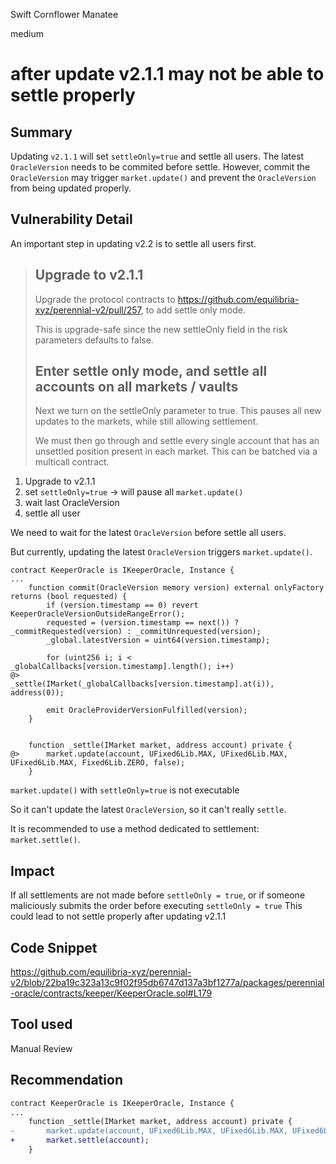 Swift Cornflower Manatee

medium

# after update v2.1.1  may not be able to settle properly

## Summary
Updating `v2.1.1` will set `settleOnly=true` and settle all users.
The latest `OracleVersion` needs to be commited before settle.
However, commit the `OracleVersion` may trigger `market.update()` and prevent the `OracleVersion` from being updated properly.
## Vulnerability Detail

An important step in updating v2.2 is to settle all users first.

>## Upgrade to v2.1.1
>Upgrade the protocol contracts to https://github.com/equilibria-xyz/perennial-v2/pull/257, to add settle only mode.
>
>This is upgrade-safe since the new settleOnly field in the risk parameters defaults to false.
>## Enter settle only mode, and settle all accounts on all markets / vaults
>Next we turn on the settleOnly parameter to true. This pauses all new updates to the markets, while still allowing settlement.
>
>We must then go through and settle every single account that has an unsettled position present in each market. This can be batched via a multicall contract.

1. Upgrade to v2.1.1
2. set `settleOnly=true`  -> will pause all `market.update()`
3. wait last OracleVersion
4. settle all user

We need to wait for the latest `OracleVersion` before settle all users.

But currently, updating the latest `OracleVersion` triggers `market.update()`.
```solidity
contract KeeperOracle is IKeeperOracle, Instance {
...
    function commit(OracleVersion memory version) external onlyFactory returns (bool requested) {
        if (version.timestamp == 0) revert KeeperOracleVersionOutsideRangeError();
        requested = (version.timestamp == next()) ? _commitRequested(version) : _commitUnrequested(version);
        _global.latestVersion = uint64(version.timestamp);

        for (uint256 i; i < _globalCallbacks[version.timestamp].length(); i++)
@>          _settle(IMarket(_globalCallbacks[version.timestamp].at(i)), address(0));

        emit OracleProviderVersionFulfilled(version);
    }


    function _settle(IMarket market, address account) private {
@>      market.update(account, UFixed6Lib.MAX, UFixed6Lib.MAX, UFixed6Lib.MAX, Fixed6Lib.ZERO, false);
    }
```
`market.update()` with `settleOnly=true` is not executable

So it can't update the latest `OracleVersion`, so it can't really `settle`.

It is recommended to use a method dedicated to settlement: `market.settle()`.

## Impact
If all settlements are not made before `settleOnly = true`, or if someone maliciously submits the order before executing `settleOnly = true`
This could lead to not settle properly after updating v2.1.1
## Code Snippet
https://github.com/equilibria-xyz/perennial-v2/blob/22ba19c323a13c9f02f95db6747d137a3bf1277a/packages/perennial-oracle/contracts/keeper/KeeperOracle.sol#L179
## Tool used

Manual Review

## Recommendation
```diff
contract KeeperOracle is IKeeperOracle, Instance {
...
    function _settle(IMarket market, address account) private {
-       market.update(account, UFixed6Lib.MAX, UFixed6Lib.MAX, UFixed6Lib.MAX, Fixed6Lib.ZERO, false);
+       market.settle(account);
    }
```